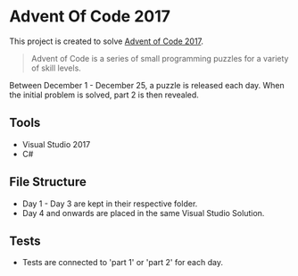 # Advent Of Code 2017
This project is created to solve [Advent of Code 2017](http://adventofcode.com/2017). 
> Advent of Code is a series of small programming puzzles for a variety of skill levels. 

Between December 1 - December 25, a puzzle is released each day. When the initial problem is solved, part 2 is then revealed. 

## Tools
* Visual Studio 2017
* C# 

## File Structure
* Day 1 -  Day 3 are kept in their respective folder.
* Day 4 and onwards are placed in the same Visual Studio Solution.

## Tests
* Tests are connected to 'part 1' or 'part 2' for each day.
